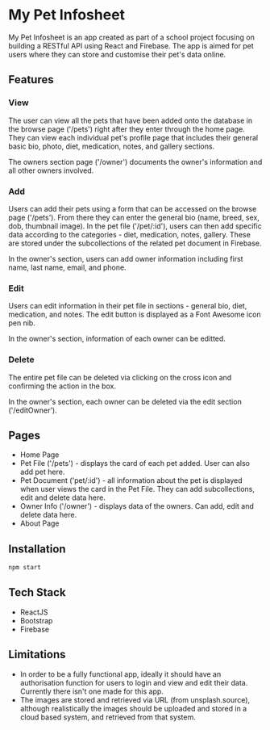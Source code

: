 # My Pet Infosheet
My Pet Infosheet is an app created as part of a school project focusing on building a RESTful API using React and Firebase. The app is aimed for pet users where they can store and customise their pet's data online.

## Features
### View
The user can view all the pets that have been added onto the database in the browse page ('/pets') right after they enter through the home page. They can view each individual pet's profile page that includes their general basic bio, photo, diet, medication, notes, and gallery sections.  

The owners section page ('/owner') documents the owner's information and all other owners involved. 

### Add 
Users can add their pets using a form that can be accessed on the browse page ('/pets'). From there they can enter the general bio (name, breed, sex, dob, thumbnail image). 
In the pet file ('/pet/:id'), users can then add specific data according to the categories - diet, medication, notes, gallery. These are stored under the subcollections of the related pet document in Firebase. 

In the owner's section, users can add owner information including first name, last name, email, and phone. 

### Edit
Users can edit information in their pet file in sections - general bio, diet, medication, and notes. The edit button is displayed as a Font Awesome icon pen nib. 

In the owner's section, information of each owner can be editted.

### Delete
The entire pet file can be deleted via clicking on the cross icon and confirming the action in the box. 

In the owner's section, each owner can be deleted via the edit section ('/editOwner').

## Pages
- Home Page 
- Pet File ('/pets') - displays the card of each pet added. User can also add pet here.
- Pet Document ('pet/:id') - all information about the pet is displayed when user views the card in the Pet File. They can add subcollections, edit and delete data here.
- Owner Info ('/owner') - displays data of the owners. Can add, edit and delete data here.
- About Page

## Installation
```javascript
npm start
```

## Tech Stack
- ReactJS
- Bootstrap
- Firebase 

## Limitations
- In order to be a fully functional app, ideally it should have an authorisation function for users to login and view and edit their data. Currently there isn't one made for this app. 
- The images are stored and retrieved via URL (from unsplash.source), although realistically the images should be uploaded and stored in a cloud based system, and retrieved from that system.
